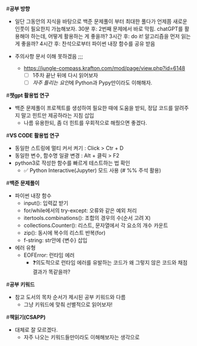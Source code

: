 #**공부 방향**
- 일단 그동안의 지식을 바탕으로 백준 문제풀이 부터 최대한 풀다가 언제쯤 새로운 인풋이 필요한지 가늠해보자.
    30분 후: 2번째 문제에서 바로 막힘. chatGPT를 활용해야 하는데, 어떻게 활용하는 게 좋을까?
    3시간 후: do it! 알고리즘을 먼저 읽는 게 좋을까?
    4시간 후: 찬석으로부터 파이썬 내장 함수를 공유 받음

- 주의사항 문서 이해 못하겠음 ;;;
    - https://jungle-compass.krafton.com/mod/page/view.php?id=6148
        - [ ] 1주차 끝난 뒤에 다시 읽어보자
        - [ ] *자주 틀리는 요인*에 Python과 Pypy만이라도 이해해자.

#**챗gpt 활용법 연구**
- 백준 문제풀이 프로젝트를 생성하여 필요한 때에 도움을 받되, 정답 코드를 알려주지 말고 힌트만 제공하라는 지침 삽입
    - 나름 유용한되, 좀 더 힌트를 우회적으로 해줬으면 좋겠다.

#**VS CODE 활용법 연구**
- 동일한 스트링에 멀티 커서 켜기 : Click > Ctr + D
- 동일한 변수, 함수명 일괄 변경 : Alt + 클릭 > F2
- python3로 작성한 함수를 빠르게 테스트하는 법 확인
    - ✅ Python Interactive(Jupyter) 모드 사용 (# %% 주석 활용)

#**백준 문제풀이**
- 파이썬 내장 함수
    - input(): 입력값 받기
    - for/while에서의 try-except: 오류와 같은 예외 처리    
    - itertools.combinations(): 조합의 경우의 수(순서 고려 X)
    - collections.Counter(): 리스트, 문자열에서 각 요소의 개수 카운트
    - zip(): 동시에 복수의 리스트 반복(for)  
    - f-string: str안에 {변수} 삽입
- 에러 유형
    - EOFError: 런타임 에러
        - ❓의도적으로 런타임 에러를 유발하는 코드가 왜 그렇지 않은 코드와 채점 결과가 똑같을까?

#**공부 키워드**
- 참고 도서의 목차 순서가 제시된 공부 키워드와 다름
    - 그냥 키워드에 맞춰 선별적으로 읽어보자!

#**책읽기(CSAPP)**
- 대체로 잘 모르겠다.
    - 자주 나오는 키워드들만이라도 이해해보자는 생각으로 











